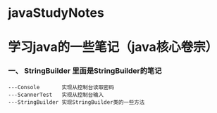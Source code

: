 # javaStudyNotes

# 学习java的一些笔记（java核心卷宗）
###  一、  StringBuilder 里面是StringBuilder的笔记
	---Console       实现从控制台读取密码
	---ScannerTest   实现从控制台输入
	---StringBuilder 实现StringBuilder类的一些方法
	
